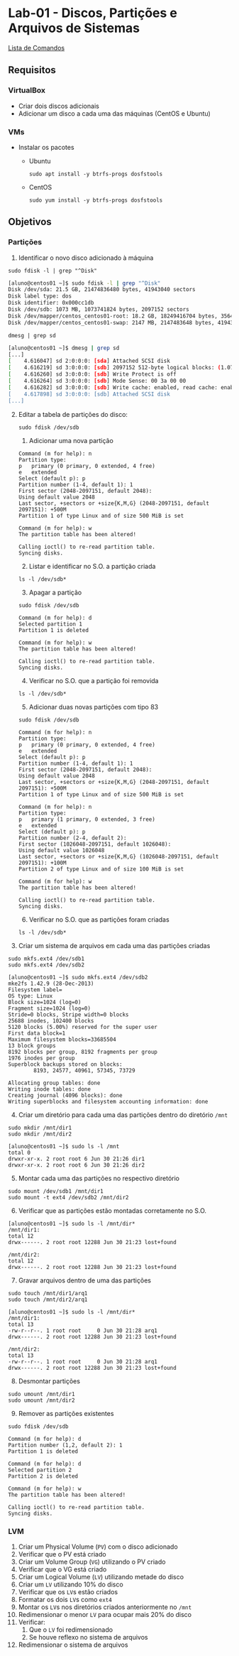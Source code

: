# Lab-01 - Discos, Partições e Arquivos de Sistemas

[Lista de Comandos](../comandos.md)

## Requisitos

### VirtualBox

- Criar dois discos adicionais
- Adicionar um disco a cada uma das máquinas (CentOS e Ubuntu)

### VMs

- Instalar os pacotes
  - Ubuntu

    `sudo apt install -y btrfs-progs dosfstools`

  - CentOS

    `sudo yum install -y btrfs-progs dosfstools`


## Objetivos

### Partições

1. Identificar o novo disco adicionado à máquina

`sudo fdisk -l | grep "^Disk"`

```bash
[aluno@centos01 ~]$ sudo fdisk -l | grep "^Disk"
Disk /dev/sda: 21.5 GB, 21474836480 bytes, 41943040 sectors
Disk label type: dos
Disk identifier: 0x000cc1db
Disk /dev/sdb: 1073 MB, 1073741824 bytes, 2097152 sectors
Disk /dev/mapper/centos_centos01-root: 18.2 GB, 18249416704 bytes, 35643392 sectors
Disk /dev/mapper/centos_centos01-swap: 2147 MB, 2147483648 bytes, 4194304 sectors
```

`dmesg | grep sd`

```bash
[aluno@centos01 ~]$ dmesg | grep sd
[...]
[    4.616047] sd 2:0:0:0: [sda] Attached SCSI disk
[    4.616219] sd 3:0:0:0: [sdb] 2097152 512-byte logical blocks: (1.07 GB/1.00 GiB)
[    4.616260] sd 3:0:0:0: [sdb] Write Protect is off
[    4.616264] sd 3:0:0:0: [sdb] Mode Sense: 00 3a 00 00
[    4.616282] sd 3:0:0:0: [sdb] Write cache: enabled, read cache: enabled, doesn't support DPO or FUA
[    4.617898] sd 3:0:0:0: [sdb] Attached SCSI disk
[...]
```

2. Editar a tabela de partições do disco:

    `sudo fdisk /dev/sdb`

    1. Adicionar uma nova partição

    ```
    Command (m for help): n
    Partition type:
    p   primary (0 primary, 0 extended, 4 free)
    e   extended
    Select (default p): p
    Partition number (1-4, default 1): 1
    First sector (2048-2097151, default 2048):
    Using default value 2048
    Last sector, +sectors or +size{K,M,G} (2048-2097151, default 2097151): +500M
    Partition 1 of type Linux and of size 500 MiB is set

    Command (m for help): w
    The partition table has been altered!

    Calling ioctl() to re-read partition table.
    Syncing disks.
    ```

    2. Listar e identificar no S.O. a partição criada

    ```
    ls -l /dev/sdb*
    ```

    3. Apagar a partição

    `sudo fdisk /dev/sdb`

    ```
    Command (m for help): d
    Selected partition 1
    Partition 1 is deleted

    Command (m for help): w
    The partition table has been altered!

    Calling ioctl() to re-read partition table.
    Syncing disks.
    ```
    4. Verificar no S.O. que a partição foi removida

    ```
    ls -l /dev/sdb*
    ```

    5. Adicionar duas novas partições com tipo 83

    `sudo fdisk /dev/sdb`

    ```
    Command (m for help): n
    Partition type:
    p   primary (0 primary, 0 extended, 4 free)
    e   extended
    Select (default p): p
    Partition number (1-4, default 1): 1
    First sector (2048-2097151, default 2048):
    Using default value 2048
    Last sector, +sectors or +size{K,M,G} (2048-2097151, default 2097151): +500M
    Partition 1 of type Linux and of size 500 MiB is set

    Command (m for help): n
    Partition type:
    p   primary (1 primary, 0 extended, 3 free)
    e   extended
    Select (default p): p
    Partition number (2-4, default 2):
    First sector (1026048-2097151, default 1026048):
    Using default value 1026048
    Last sector, +sectors or +size{K,M,G} (1026048-2097151, default 2097151): +100M
    Partition 2 of type Linux and of size 100 MiB is set

    Command (m for help): w
    The partition table has been altered!

    Calling ioctl() to re-read partition table.
    Syncing disks.
    ```

    6. Verificar no S.O. que as partições foram criadas

    ```
    ls -l /dev/sdb*
    ```

3. Criar um sistema de arquivos em cada uma das partições criadas

```
sudo mkfs.ext4 /dev/sdb1
sudo mkfs.ext4 /dev/sdb2
```

```
[aluno@centos01 ~]$ sudo mkfs.ext4 /dev/sdb2
mke2fs 1.42.9 (28-Dec-2013)
Filesystem label=
OS type: Linux
Block size=1024 (log=0)
Fragment size=1024 (log=0)
Stride=0 blocks, Stripe width=0 blocks
25688 inodes, 102400 blocks
5120 blocks (5.00%) reserved for the super user
First data block=1
Maximum filesystem blocks=33685504
13 block groups
8192 blocks per group, 8192 fragments per group
1976 inodes per group
Superblock backups stored on blocks:
        8193, 24577, 40961, 57345, 73729

Allocating group tables: done
Writing inode tables: done
Creating journal (4096 blocks): done
Writing superblocks and filesystem accounting information: done
```

4. Criar um diretório para cada uma das partições dentro do diretório `/mnt`

```
sudo mkdir /mnt/dir1
sudo mkdir /mnt/dir2

[aluno@centos01 ~]$ sudo ls -l /mnt
total 0
drwxr-xr-x. 2 root root 6 Jun 30 21:26 dir1
drwxr-xr-x. 2 root root 6 Jun 30 21:26 dir2
```


5. Montar cada uma das partições no respectivo diretório

```
sudo mount /dev/sdb1 /mnt/dir1
sudo mount -t ext4 /dev/sdb2 /mnt/dir2
```

6. Verificar que as partições estão montadas corretamente no S.O.

```
[aluno@centos01 ~]$ sudo ls -l /mnt/dir*
/mnt/dir1:
total 12
drwx------. 2 root root 12288 Jun 30 21:23 lost+found

/mnt/dir2:
total 12
drwx------. 2 root root 12288 Jun 30 21:23 lost+found
```

7. Gravar arquivos dentro de uma das partições

```
sudo touch /mnt/dir1/arq1
sudo touch /mnt/dir2/arq1

[aluno@centos01 ~]$ sudo ls -l /mnt/dir*
/mnt/dir1:
total 13
-rw-r--r--. 1 root root     0 Jun 30 21:28 arq1
drwx------. 2 root root 12288 Jun 30 21:23 lost+found

/mnt/dir2:
total 13
-rw-r--r--. 1 root root     0 Jun 30 21:28 arq1
drwx------. 2 root root 12288 Jun 30 21:23 lost+found
```

8. Desmontar partições

```
sudo umount /mnt/dir1
sudo umount /mnt/dir2
```

9. Remover as partições existentes

```
sudo fdisk /dev/sdb

Command (m for help): d
Partition number (1,2, default 2): 1
Partition 1 is deleted

Command (m for help): d
Selected partition 2
Partition 2 is deleted

Command (m for help): w
The partition table has been altered!

Calling ioctl() to re-read partition table.
Syncing disks.

```

### LVM

1. Criar um Physical Volume (`PV`) com o disco adicionado
2. Verificar que o PV está criado
3. Criar um Volume Group (`VG`) utilizando o PV criado
4. Verificar que o VG está criado
5. Criar um Logical Volume (`LV`) utilizando metade do disco
6. Criar um `LV` utilizando 10% do disco
7. Verificar que os `LV`s estão criados
8. Formatar os dois `LV`s como `ext4`
9. Montar os `LV`s nos diretórios criados anteriormente no `/mnt`
10. Redimensionar o menor `LV` para ocupar mais 20% do disco
11. Verificar:
    1. Que o `LV` foi redimensionado
    2. Se houve reflexo no sistema de arquivos
12. Redimensionar o sistema de arquivos


